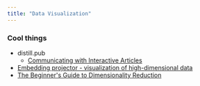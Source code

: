 ```yaml
---
title: "Data Visualization"
---
```


### Cool things
- distill.pub
	- [Communicating with Interactive Articles](https://distill.pub/2020/communicating-with-interactive-articles/)
- [Embedding projector - visualization of high-dimensional data](https://projector.tensorflow.org/)
- [The Beginner's Guide to Dimensionality Reduction](https://dimensionality-reduction-293e465c2a3443e8941b016d.vercel.app/)
